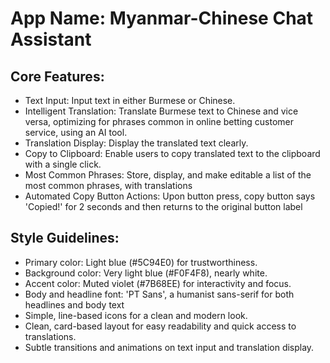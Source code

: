 # **App Name**: Myanmar-Chinese Chat Assistant

## Core Features:

- Text Input: Input text in either Burmese or Chinese.
- Intelligent Translation: Translate Burmese text to Chinese and vice versa, optimizing for phrases common in online betting customer service, using an AI tool.
- Translation Display: Display the translated text clearly.
- Copy to Clipboard: Enable users to copy translated text to the clipboard with a single click.
- Most Common Phrases: Store, display, and make editable a list of the most common phrases, with translations
- Automated Copy Button Actions: Upon button press, copy button says 'Copied!' for 2 seconds and then returns to the original button label

## Style Guidelines:

- Primary color: Light blue (#5C94E0) for trustworthiness.
- Background color: Very light blue (#F0F4F8), nearly white.
- Accent color: Muted violet (#7B68EE) for interactivity and focus.
- Body and headline font: 'PT Sans', a humanist sans-serif for both headlines and body text
- Simple, line-based icons for a clean and modern look.
- Clean, card-based layout for easy readability and quick access to translations.
- Subtle transitions and animations on text input and translation display.